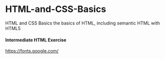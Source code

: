 # HTML-and-CSS-Basics
HTML and CSS Basics the basics of HTML, including semantic HTML with HTML5

  ####  Intermediate HTML Exercise

https://fonts.google.com/